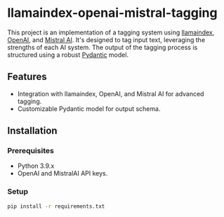 # llamaindex-openai-mistral-tagging

This project is an implementation of a tagging system using [llamaindex](https://github.com/run-llama/llama_index), [OpenAI](https://platform.openai.com/), and [Mistral AI](https://docs.mistral.ai). It's designed to tag input text, leveraging the strengths of each AI system. The output of the tagging process is structured using a robust [Pydantic](https://github.com/pydantic/pydantic) model.

## Features
- Integration with llamaindex, OpenAI, and Mistral AI for advanced tagging.
- Customizable Pydantic model for output schema.

## Installation
### Prerequisites
- Python 3.9.x
- OpenAI and MistralAI API keys.

### Setup
```bash
pip install -r requirements.txt
```